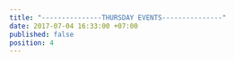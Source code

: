 ```yaml
---
title: "---------------THURSDAY EVENTS---------------"
date: 2017-07-04 16:33:00 +07:00
published: false
position: 4
---
```


